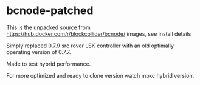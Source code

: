 # bcnode-patched

This is the unpacked source from https://hub.docker.com/r/blockcollider/bcnode/ images, see install details

Simply replaced 0.7.9 src rover LSK controller with an old optimally operating version of 0.7.7. 

Made to test hybrid performance.

For more optimized and ready to clone version watch mpxc hybrid version.
